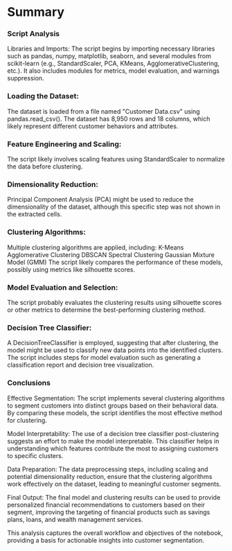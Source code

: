 # Summary
### Script Analysis
Libraries and Imports:
The script begins by importing necessary libraries such as pandas, numpy, matplotlib, seaborn, and several modules from scikit-learn (e.g., StandardScaler, PCA, KMeans, AgglomerativeClustering, etc.).
It also includes modules for metrics, model evaluation, and warnings suppression.
### Loading the Dataset:
The dataset is loaded from a file named "Customer Data.csv" using pandas.read_csv().
The dataset has 8,950 rows and 18 columns, which likely represent different customer behaviors and attributes.
### Feature Engineering and Scaling:
The script likely involves scaling features using StandardScaler to normalize the data before clustering.
### Dimensionality Reduction:
Principal Component Analysis (PCA) might be used to reduce the dimensionality of the dataset, although this specific step was not shown in the extracted cells.
### Clustering Algorithms:
Multiple clustering algorithms are applied, including:
K-Means
Agglomerative Clustering
DBSCAN
Spectral Clustering
Gaussian Mixture Model (GMM)
The script likely compares the performance of these models, possibly using metrics like silhouette scores.
### Model Evaluation and Selection:
The script probably evaluates the clustering results using silhouette scores or other metrics to determine the best-performing clustering method.
### Decision Tree Classifier:
A DecisionTreeClassifier is employed, suggesting that after clustering, the model might be used to classify new data points into the identified clusters.
The script includes steps for model evaluation such as generating a classification report and decision tree visualization.
### Conclusions
Effective Segmentation: The script implements several clustering algorithms to segment customers into distinct groups based on their behavioral data. By comparing these models, the script identifies the most effective method for clustering.

Model Interpretability: The use of a decision tree classifier post-clustering suggests an effort to make the model interpretable. This classifier helps in understanding which features contribute the most to assigning customers to specific clusters.

Data Preparation: The data preprocessing steps, including scaling and potential dimensionality reduction, ensure that the clustering algorithms work effectively on the dataset, leading to meaningful customer segments.

Final Output: The final model and clustering results can be used to provide personalized financial recommendations to customers based on their segment, improving the targeting of financial products such as savings plans, loans, and wealth management services.

This analysis captures the overall workflow and objectives of the notebook, providing a basis for actionable insights into customer segmentation.
